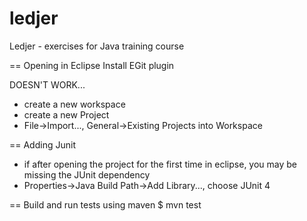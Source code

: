 ledjer
======

Ledjer - exercises for Java training course

== Opening in Eclipse
Install EGit plugin

DOESN'T WORK...
* create a new workspace
* create a new Project
* File->Import..., General->Existing Projects into Workspace

== Adding Junit
* if after opening the project for the first time in eclipse, you may be missing the JUnit dependency
 * Properties->Java Build Path->Add Library..., choose JUnit 4

== Build and run tests using maven
$ mvn test
